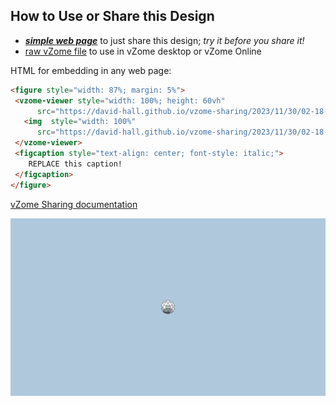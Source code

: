 
## How to Use or Share this Design

 - [***simple web page***](<https://david-hall.github.io/vzome-sharing/2023/11/30/02-18-47-Just-a-ball-github-upload-test/>) to just share this design; *try it before you share it!*
 - [raw vZome file](<https://raw.githubusercontent.com/david-hall/vzome-sharing/main/2023/11/30/02-18-47-Just-a-ball-github-upload-test/Just-a-ball-github-upload-test.vZome>) to use in vZome desktop or vZome Online
 
 HTML for embedding in any web page:
 ```html
<figure style="width: 87%; margin: 5%">
  <vzome-viewer style="width: 100%; height: 60vh"
       src="https://david-hall.github.io/vzome-sharing/2023/11/30/02-18-47-Just-a-ball-github-upload-test/Just-a-ball-github-upload-test.vZome" >
    <img  style="width: 100%"
       src="https://david-hall.github.io/vzome-sharing/2023/11/30/02-18-47-Just-a-ball-github-upload-test/Just-a-ball-github-upload-test.png" >
  </vzome-viewer>
  <figcaption style="text-align: center; font-style: italic;">
     REPLACE this caption!
  </figcaption>
</figure>
 ```

[vZome Sharing documentation](https://vzome.github.io/vzome/sharing.html#how-it-works)

![Image](<Just-a-ball-github-upload-test.png>)

